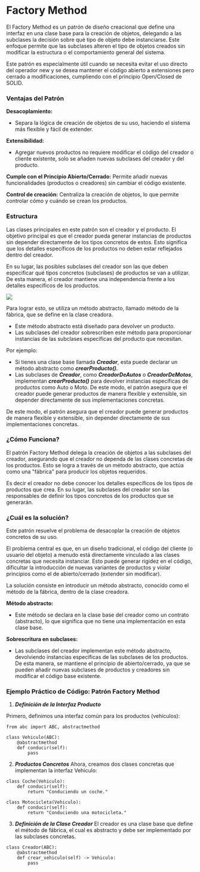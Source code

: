 # Factory Method

El Factory Method es un patrón de diseño creacional que define una interfaz en una clase base para la creación de objetos, delegando a las subclases la decisión sobre qué tipo de objeto debe instanciarse. Este enfoque permite que las subclases alteren el tipo de objetos creados sin modificar la estructura o el comportamiento general del sistema.

Este patrón es especialmente útil cuando se necesita evitar el uso directo del operador new y se desea mantener el código abierto a extensiones pero cerrado a modificaciones, cumpliendo con el principio Open/Closed de SOLID.

### Ventajas del Patrón 

**Desacoplamiento:**
* Separa la lógica de creación de objetos de su uso, haciendo el sistema más flexible y fácil de extender.

**Extensibilidad:**
* Agregar nuevos productos no requiere modificar el código del creador o cliente existente, solo se añaden nuevas subclases del creador y del producto.

**Cumple con el Principio Abierto/Cerrado:**
Permite añadir nuevas funcionalidades (productos o creadores) sin cambiar el código existente.

**Control de creación:**
Centraliza la creación de objetos, lo que permite controlar cómo y cuándo se crean los productos.

### Estructura

Las clases principales en este patrón son el creador y el producto. El objetivo principal es que el creador pueda generar instancias de productos sin depender directamente de los tipos concretos de estos. Esto significa que los detalles específicos de los productos no deben estar reflejados dentro del creador.

En su lugar, las posibles subclases del creador son las que deben especificar qué tipos concretos (subclases) de productos se van a utilizar. De esta manera, el creador mantiene una independencia frente a los detalles específicos de los productos.

![](https://upload.wikimedia.org/wikipedia/commons/7/73/Factory_Method.png)

Para lograr esto, se utiliza un método abstracto, llamado método de la fábrica, que se define en la clase creadora.
* Este método abstracto está diseñado para devolver un producto.
* Las subclases del creador sobrescriben este método para proporcionar instancias de las subclases específicas del producto que necesitan.

Por ejemplo:

* Si tienes una clase base llamada **_Creador_**, esta puede declarar un método abstracto como **_crearProducto()._**
* Las subclases de **_Creador_**, como **_CreadorDeAutos_** o **_CreadorDeMotos_**, implementan **_crearProducto()_** para devolver instancias específicas de productos como Auto o Moto.
De este modo, el patrón asegura que el creador puede generar productos de manera flexible y extensible, sin depender directamente de sus implementaciones concretas.

De este modo, el patrón asegura que el creador puede generar productos de manera flexible y extensible, sin depender directamente de sus implementaciones concretas.

### ¿Cómo Funciona?

El patrón Factory Method delega la creación de objetos a las subclases del creador, asegurando que el creador no dependa de las clases concretas de los productos. Esto se logra a través de un método abstracto, que actúa como una "fábrica" para producir los objetos requeridos.

Es decir el creador no debe conocer los detalles específicos de los tipos de productos que crea. En su lugar, las subclases del creador son las responsables de definir los tipos concretos de los productos que se generarán.  

### ¿Cuál es la solución?

Este patrón resuelve el problema de desacoplar la creación de objetos concretos de su uso.

El problema central es que, en un diseño tradicional, el código del cliente (o usuario del objeto) a menudo está directamente vinculado a las clases concretas que necesita instanciar. Esto puede generar rigidez en el código, dificultar la introducción de nuevas variantes de productos y violar principios como el de abierto/cerrado (extender sin modificar).

La solución consiste en introducir un método abstracto, conocido como el método de la fábrica, dentro de la clase creadora.

**Método abstracto:**
* Este método se declara en la clase base del creador como un contrato (abstracto), lo que significa que no tiene una implementación en esta clase base.

**Sobrescritura en subclases:**
* Las subclases del creador implementan este método abstracto, devolviendo instancias específicas de las subclases de los productos. De esta manera, se mantiene el principio de abierto/cerrado, ya que se pueden añadir nuevas subclases de productos y creadores sin modificar el código base existente.

### Ejemplo Práctico de Código: Patrón Factory Method

1. **_Definición de la Interfaz Producto_**

Primero, definimos una interfaz común para los productos (vehículos):

```
from abc import ABC, abstractmethod

class Vehiculo(ABC):
    @abstractmethod
    def conducir(self):
        pass
```
2. **_Productos Concretos_**
Ahora, creamos dos clases concretas que implementan la interfaz Vehiculo:

```
class Coche(Vehiculo):
    def conducir(self):
        return "Conduciendo un coche."

class Motocicleta(Vehiculo):
    def conducir(self):
        return "Conduciendo una motocicleta."

```
3. **_Definición de la Clase Creador_**
El creador es una clase base que define el método de fábrica, el cual es abstracto y debe ser implementado por las subclases concretas.

```
class Creador(ABC):
    @abstractmethod
    def crear_vehiculo(self) -> Vehiculo:
        pass

```